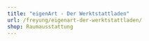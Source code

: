 ```yaml
---
title: "eigenArt - Der Werktstattladen"
url: /freyung/eigenart-der-werktstattladen/
shop: Raumausstattung
---
```


